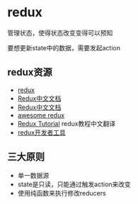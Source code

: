 # redux

管理状态，使得状态改变变得可以预知

要想更新state中的数据，需要发起action

## redux资源

* [redux](https://github.com/reduxjs/redux)
* [Redux中文文档](https://www.redux.org.cn/)
* [Redux中文文档](https://cn.redux.js.org/)
* [awesome redux](https://github.com/camsong/redux-in-chinese)
* [Redux Tutorial](https://github.com/react-guide/redux-tutorial-cn) redux教程中文翻译
* [redux开发者工具](https://github.com/reduxjs/redux-devtools)

## 三大原则

* 单一数据源
* state是只读，只能通过触发action来改变
* 使用纯函数来执行修改reducers

